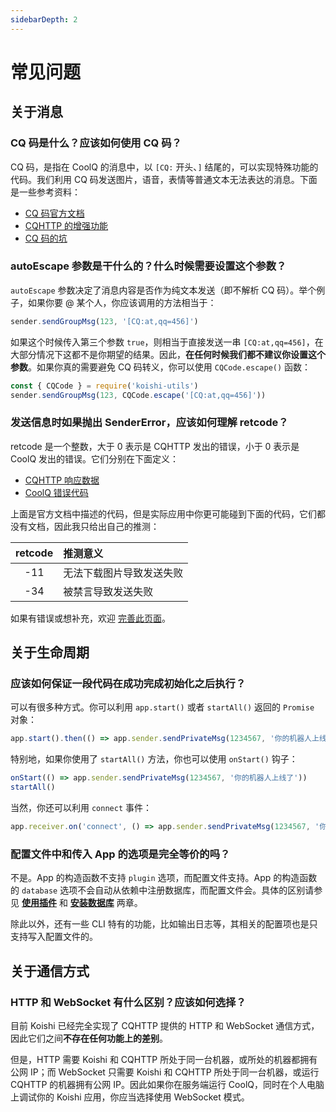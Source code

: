 ```yaml
---
sidebarDepth: 2
---
```


# 常见问题

## 关于消息

### CQ 码是什么？应该如何使用 CQ 码？

CQ 码，是指在 CoolQ 的消息中，以 `[CQ:` 开头、`]` 结尾的，可以实现特殊功能的代码。我们利用 CQ 码发送图片，语音，表情等普通文本无法表达的消息。下面是一些参考资料：

- [CQ 码官方文档](https://d.cqp.me/Pro/CQ%E7%A0%81)
- [CQHTTP 的增强功能](https://cqhttp.cc/docs/4.13/#/CQCode?id=%E5%A2%9E%E5%BC%BA%E5%8A%9F%E8%83%BD%E5%88%97%E8%A1%A8)
- [CQ 码的坑](https://github.com/richardchien/coolq-http-api/wiki/CQ-%E7%A0%81%E7%9A%84%E5%9D%91)

### autoEscape 参数是干什么的？什么时候需要设置这个参数？

`autoEscape` 参数决定了消息内容是否作为纯文本发送（即不解析 CQ 码）。举个例子，如果你要 @ 某个人，你应该调用的方法相当于：

```js
sender.sendGroupMsg(123, '[CQ:at,qq=456]')
```

如果这个时候传入第三个参数 `true`，则相当于直接发送一串 `[CQ:at,qq=456]`，在大部分情况下这都不是你期望的结果。因此，**在任何时候我们都不建议你设置这个参数**。如果你真的需要避免 CQ 码转义，你可以使用 `CQCode.escape()` 函数：

```js
const { CQCode } = require('koishi-utils')
sender.sendGroupMsg(123, CQCode.escape('[CQ:at,qq=456]'))
```

### 发送信息时如果抛出 SenderError，应该如何理解 retcode？

retcode 是一个整数，大于 0 表示是 CQHTTP 发出的错误，小于 0 表示是 CoolQ 发出的错误。它们分别在下面定义：

- [CQHTTP 响应数据](https://cqhttp.cc/docs/4.13/#/API?id=%E5%93%8D%E5%BA%94%E8%AF%B4%E6%98%8E)
- [CoolQ 错误代码](https://docs.cqp.im/dev/v9/errorcode/)

上面是官方文档中描述的代码，但是实际应用中你更可能碰到下面的代码，它们都没有文档，因此我只给出自己的推测：

| retcode | 推测意义 |
|:-:|:--|
| -11 | 无法下载图片导致发送失败 |
| -34 | 被禁言导致发送失败 |

如果有错误或想补充，欢迎 [完善此页面](https://github.com/koishijs/koishijs.github.io/edit/docs/guide/faq.md)。

## 关于生命周期

### 应该如何保证一段代码在成功完成初始化之后执行？

可以有很多种方式。你可以利用 `app.start()` 或者 `startAll()` 返回的 `Promise` 对象：

```js
app.start().then(() => app.sender.sendPrivateMsg(1234567, '你的机器人上线了'))
```

特别地，如果你使用了 `startAll()` 方法，你也可以使用 `onStart()` 钩子：

```js
onStart(() => app.sender.sendPrivateMsg(1234567, '你的机器人上线了'))
startAll()
```

当然，你还可以利用 `connect` 事件：

```js
app.receiver.on('connect', () => app.sender.sendPrivateMsg(1234567, '你的机器人上线了'))
```

### 配置文件中和传入 App 的选项是完全等价的吗？

不是。App 的构造函数不支持 `plugin` 选项，而配置文件支持。App 的构造函数的 `database` 选项不会自动从依赖中注册数据库，而配置文件会。具体的区别请参见 [**使用插件**](./plugin-and-context.md#使用插件) 和 [**安装数据库**](./using-database.md#安装数据库) 两章。

除此以外，还有一些 CLI 特有的功能，比如输出日志<!--TODO: 自动更新-->等，其相关的配置项也是只支持写入配置文件的。

## 关于通信方式

### HTTP 和 WebSocket 有什么区别？应该如何选择？

目前 Koishi 已经完全实现了 CQHTTP 提供的 HTTP 和 WebSocket 通信方式，因此它们之间**不存在任何功能上的差别**。

但是，HTTP 需要 Koishi 和 CQHTTP 所处于同一台机器，或所处的机器都拥有公网 IP；而 WebSocket 只需要 Koishi 和 CQHTTP 所处于同一台机器，或运行 CQHTTP 的机器拥有公网 IP。因此如果你在服务端运行 CoolQ，同时在个人电脑上调试你的 Koishi 应用，你应当选择使用 WebSocket 模式。
